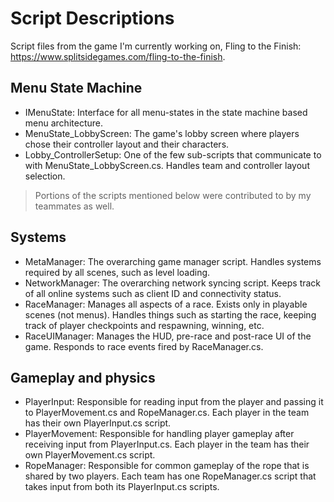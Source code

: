 # Script Descriptions

Script files from the game I'm currently working on, Fling to the Finish: https://www.splitsidegames.com/fling-to-the-finish.

## Menu State Machine
- IMenuState: Interface for all menu-states in the state machine based menu architecture.
- MenuState_LobbyScreen: The game's lobby screen where players chose their controller layout and their characters.
- Lobby_ControllerSetup: One of the few sub-scripts that communicate to with MenuState_LobbyScreen.cs. Handles team and controller layout selection.

> Portions of the scripts mentioned below were contributed to by my teammates as well.

## Systems
- MetaManager: The overarching game manager script. Handles systems required by all scenes, such as level loading.
- NetworkManager: The overarching network syncing script. Keeps track of all online systems such as client ID and connectivity status.
- RaceManager: Manages all aspects of a race. Exists only in playable scenes (not menus). Handles things such as starting the race, keeping track of player checkpoints and respawning, winning, etc.
- RaceUIManager: Manages the HUD, pre-race and post-race UI of the game. Responds to race events fired by RaceManager.cs.

## Gameplay and physics
- PlayerInput: Responsible for reading input from the player and passing it to PlayerMovement.cs and RopeManager.cs. Each player in the team has their own PlayerInput.cs script.
- PlayerMovement: Responsible for handling player gameplay after receiving input from PlayerInput.cs. Each player in the team has their own PlayerMovement.cs script.
- RopeManager: Responsible for common gameplay of the rope that is shared by two players. Each team has one RopeManager.cs script that takes input from both its PlayerInput.cs scripts.
